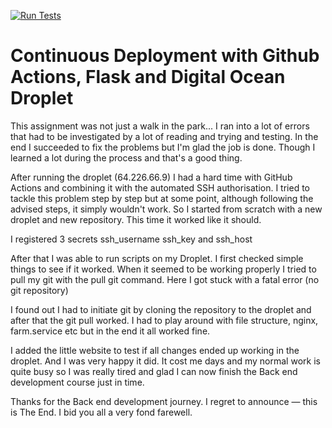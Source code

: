 [![Run Tests](https://github.com/WalliedeWalrus/farm/actions/workflows/run-tests.yml/badge.svg)](https://github.com/WalliedeWalrus/farm/actions/workflows/run-tests.yml)

# Continuous Deployment with Github Actions, Flask and Digital Ocean Droplet

This assignment was not just a walk in the park... I ran into a lot of errors that had to be investigated by a lot of reading and trying and testing. In the end I succeeded to fix the problems but I'm glad the job is done. Though I learned a lot during the process and that's a good thing.

After running the droplet (64.226.66.9) I had a hard time with GitHub Actions and combining it with the automated SSH authorisation. I tried to tackle this problem step by step but at some point, although following the advised steps, it simply wouldn't work. So I started from scratch with a new droplet and new repository. This time it worked like it should.

I registered 3 secrets ssh_username ssh_key and ssh_host

After that I was able to run scripts on my Droplet. I first checked simple things to see if it worked. When it seemed to be working properly I tried to pull my git with the pull git command. Here I got stuck with a fatal error (no git repository)

I found out I had to initiate git by cloning the repository to the droplet and after that the git pull worked. I had to play around with file structure, nginx, farm.service etc but in the end it all worked fine.

I added the little website to test if all changes ended up working in the droplet. And I was very happy it did. It cost me days and my normal work is quite busy so I was really tired and glad I can now finish the Back end development course just in time.

Thanks for the Back end development journey. 
I regret to announce — this is The End. I bid you all a very fond farewell.
